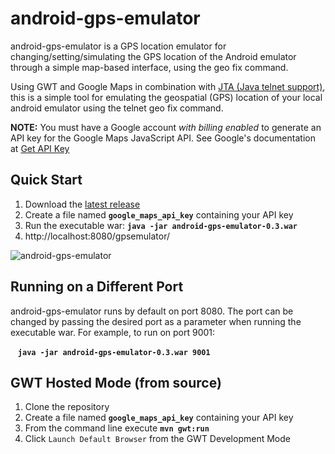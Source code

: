 android-gps-emulator
====================

android-gps-emulator is a GPS location emulator for changing/setting/simulating the GPS location of the Android emulator through a simple map-based interface, using the geo fix command.

Using GWT and Google Maps in combination with [JTA (Java telnet support)](http://javassh.org/space/start), this is a simple tool for emulating the geospatial (GPS) location of your local android emulator using the telnet geo fix command.


**NOTE:** You must have a Google account _with billing enabled_ to generate an API key for the Google Maps JavaScript API. 
See Google's documentation at [Get API Key](https://developers.google.com/maps/documentation/javascript/get-api-key)

Quick Start
-----------
1. Download the [latest release](https://github.com/dpdearing/android-gps-emulator/releases/latest)
2. Create a file named **`google_maps_api_key`** containing your API key
3. Run the executable war: **`java -jar android-gps-emulator-0.3.war`**
4. http://localhost:8080/gpsemulator/

![android-gps-emulator](http://dpdearing.github.io/android-gps-emulator/img/android-gps-emulator.png)


Running on a Different Port
---------------------------

android-gps-emulator runs by default on port 8080.  The port can be changed by passing the desired port as a parameter when running the executable war.  For example, to run on port 9001:

&nbsp;&nbsp;&nbsp;**`java -jar android-gps-emulator-0.3.war 9001`**


GWT Hosted Mode (from source)
-----------------------------
1. Clone the repository
2. Create a file named **`google_maps_api_key`** containing your API key
3. From the command line execute **`mvn gwt:run`**
4. Click `Launch Default Browser` from the GWT Development Mode

